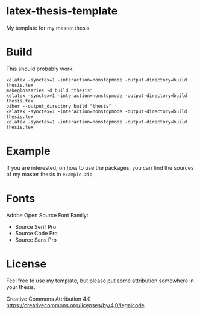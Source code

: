 # latex-thesis-template
My template for my master thesis.

# Build
This should probably work:
```
xelatex -synctex=1 -interaction=nonstopmode -output-directory=build thesis.tex
makeglossaries -d build "thesis"
xelatex -synctex=1 -interaction=nonstopmode -output-directory=build thesis.tex
biber --output_directory build "thesis"
xelatex -synctex=1 -interaction=nonstopmode -output-directory=build thesis.tex
xelatex -synctex=1 -interaction=nonstopmode -output-directory=build thesis.tex
```
# Example
If you are interested, on how to use the packages, you can find the sources of my master thesis in `example.zip`. 

# Fonts
Adobe Open Source Font Family:
- Source Serif Pro
- Source Code Pro
- Source Sans Pro

# License
Feel free to use my template, but please put some attribution somewhere in your thesis. 

Creative Commons Attribution 4.0
https://creativecommons.org/licenses/by/4.0/legalcode
